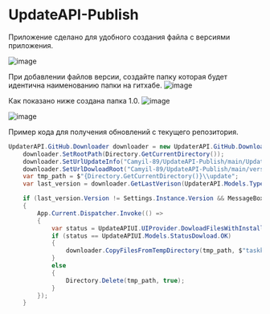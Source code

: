 # UpdateAPI-Publish
Приложение сделано для удобного создания файла с версиями приложения.

![image](https://user-images.githubusercontent.com/76705837/233179296-806440db-87a6-4e64-9081-2ba8c2608cf5.png)


При добавлении файлов версии, создайте папку которая будет идентична наименованию папки на гитхабе.
![image](https://user-images.githubusercontent.com/76705837/233179477-2a73f125-a36c-4a8b-a6e5-587ec8ff7adc.png)

Как показано ниже создана папка 1.0.
![image](https://user-images.githubusercontent.com/76705837/233179702-543bc507-de81-4745-b3d7-152ae9df74fb.png)

![image](https://user-images.githubusercontent.com/76705837/233179499-21d71430-1aac-4f4a-913d-e4911f796870.png)

Пример кода для получения обновлений с текущего репозитория.

```cs
UpdaterAPI.GitHub.Downloader downloader = new UpdaterAPI.GitHub.Downloader();
    downloader.SetRootPath(Directory.GetCurrentDirectory());
    downloader.SetUrlUpdateInfo("Camyil-89/UpdateAPI-Publish/main/UpdateInfo.xml");
    downloader.SetUrlDowloadRoot("Camyil-89/UpdateAPI-Publish/main/versions");
    var tmp_path = $"{Directory.GetCurrentDirectory()}\\update";
    var last_version = downloader.GetLastVerison(UpdaterAPI.Models.TypeVersion.Release);

	if (last_version.Version != Settings.Instance.Version && MessageBoxHelper.QuestionShow($"Доступна новая версия {last_version.Version}\nСкачать?") == MessageBoxResult.Yes)
	{
		App.Current.Dispatcher.Invoke(() =>
		{
			var status = UpdateAPIUI.UIProvider.DowloadFilesWithInstaller(downloader, last_version, tmp_path);
			if (status == UpdateAPIUI.Models.StatusDowload.OK)
			{
				downloader.CopyFilesFromTempDirectory(tmp_path, $"taskkill /pid {Process.GetCurrentProcess().Id} &&", $"&& rmdir /s /q \"{Directory.GetCurrentDirectory()}\\update\" && \"{Process.GetCurrentProcess().MainModule.FileName.Split("\\").Last()}\"");
			}
			else
			{
				Directory.Delete(tmp_path, true);
			}
		});
	}
```
